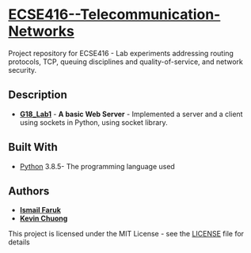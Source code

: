 # [ECSE416--Telecommunication-Networks](https://www.mcgill.ca/study/2020-2021/courses/ecse-416)

Project repository for ECSE416 - Lab experiments addressing routing protocols, TCP, queuing disciplines and quality-of-service, and network security.

## Description

*	[**G18_Lab1**](LAB_1/416Experiment1.pdf) - **A basic Web Server** - Implemented a server and a client using sockets in Python, using socket library.

## Built With

* [Python](https://www.python.org/) 3.8.5- The programming language used

## Authors

* [**Ismail Faruk**](https://github.com/ismailfaruk)
* [**Kevin Chuong**](https://github.com/kevinch8)

This project is licensed under the MIT License - see the [LICENSE](LICENSE) file for details
